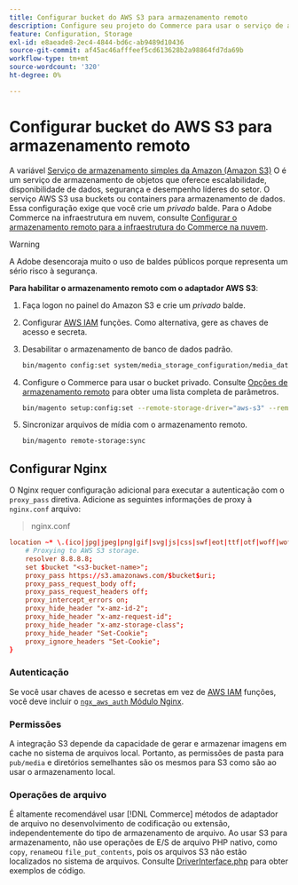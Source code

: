 ```yaml
---
title: Configurar bucket do AWS S3 para armazenamento remoto
description: Configure seu projeto do Commerce para usar o serviço de armazenamento AWS S3 para armazenamento remoto.
feature: Configuration, Storage
exl-id: e8aeade8-2ec4-4844-bd6c-ab9489d10436
source-git-commit: af45ac46afffeef5cd613628b2a98864fd7da69b
workflow-type: tm+mt
source-wordcount: '320'
ht-degree: 0%

---
```


# Configurar bucket do AWS S3 para armazenamento remoto

A variável [Serviço de armazenamento simples da Amazon (Amazon S3)][AWS S3] O é um serviço de armazenamento de objetos que oferece escalabilidade, disponibilidade de dados, segurança e desempenho líderes do setor. O serviço AWS S3 usa buckets ou containers para armazenamento de dados. Essa configuração exige que você crie um _privado_ balde. Para o Adobe Commerce na infraestrutura em nuvem, consulte [Configurar o armazenamento remoto para a infraestrutura do Commerce na nuvem](cloud-support.md).

>[!WARNING]
>
>A Adobe desencoraja muito o uso de baldes públicos porque representa um sério risco à segurança.

**Para habilitar o armazenamento remoto com o adaptador AWS S3**:

1. Faça logon no painel do Amazon S3 e crie um _privado_ balde.

1. Configurar [AWS IAM] funções. Como alternativa, gere as chaves de acesso e secreta.

1. Desabilitar o armazenamento de banco de dados padrão.

   ```bash
   bin/magento config:set system/media_storage_configuration/media_database 0
   ```

1. Configure o Commerce para usar o bucket privado. Consulte [Opções de armazenamento remoto](remote-storage.md#remote-storage-options) para obter uma lista completa de parâmetros.

   ```bash
   bin/magento setup:config:set --remote-storage-driver="aws-s3" --remote-storage-bucket="<bucket-name>" --remote-storage-region="<region-name>" --remote-storage-prefix="<optional-prefix>" --remote-storage-key=<optional-access-key> --remote-storage-secret=<optional-secret-key> -n
   ```

1. Sincronizar arquivos de mídia com o armazenamento remoto.

   ```bash
   bin/magento remote-storage:sync
   ```

## Configurar Nginx

O Nginx requer configuração adicional para executar a autenticação com o `proxy_pass` diretiva. Adicione as seguintes informações de proxy à `nginx.conf` arquivo:

>nginx.conf

```conf
location ~* \.(ico|jpg|jpeg|png|gif|svg|js|css|swf|eot|ttf|otf|woff|woff2)$ {
    # Proxying to AWS S3 storage.
    resolver 8.8.8.8;
    set $bucket "<s3-bucket-name>";
    proxy_pass https://s3.amazonaws.com/$bucket$uri;
    proxy_pass_request_body off;
    proxy_pass_request_headers off;
    proxy_intercept_errors on;
    proxy_hide_header "x-amz-id-2";
    proxy_hide_header "x-amz-request-id";
    proxy_hide_header "x-amz-storage-class";
    proxy_hide_header "Set-Cookie";
    proxy_ignore_headers "Set-Cookie";
}
```

### Autenticação

Se você usar chaves de acesso e secretas em vez de [AWS IAM] funções, você deve incluir o [`ngx_aws_auth` Módulo Nginx][ngx repo].

### Permissões

A integração S3 depende da capacidade de gerar e armazenar imagens em cache no sistema de arquivos local. Portanto, as permissões de pasta para `pub/media` e diretórios semelhantes são os mesmos para S3 como são ao usar o armazenamento local.

### Operações de arquivo

É altamente recomendável usar [!DNL Commerce] métodos de adaptador de arquivo no desenvolvimento de codificação ou extensão, independentemente do tipo de armazenamento de arquivo. Ao usar S3 para armazenamento, não use operações de E/S de arquivo PHP nativo, como `copy`, `rename`ou `file_put_contents`, pois os arquivos S3 não estão localizados no sistema de arquivos. Consulte [DriverInterface.php](https://github.com/magento/magento2/blob/2.4-develop/lib/internal/Magento/Framework/Filesystem/DriverInterface.php#L18) para obter exemplos de código.

<!-- link definitions -->

[AWS S3]: https://aws.amazon.com/s3
[AWS IAM]: https://aws.amazon.com/iam/
[ngx repo]: https://github.com/anomalizer/ngx_aws_auth
